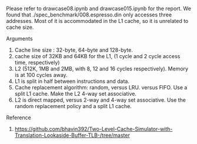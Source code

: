 


 
Please refer to drawcase08.ipynb and drawcase015.ipynb for the report. We found that ./spec_benchmark/008.espresso.din only accesses three addresses. Most of it is accommodated in the L1 cache, so it is unrelated to cache size.


Arguments

1. Cache line size :  32-byte, 64-byte and 128-byte.
2. cache size of 32KB and 64KB for the L1, (1 cycle and 2 cycle access time, respectively)
3. L2 (512K, 1MB and 2MB, with 8, 12 and 16 cycles respectively). Memory is at 100 cycles away.
4. L1 is split in half between instructions and data.
5. Cache replacement algorithm: random, versus LRU. versus FIFO. Use a split L1 cache. Make the L2 4-way set associative.
6. L2 is direct mapped, versus 2-way and 4-way set associative. Use the random replacement policy and a split L1 cache.

Reference

1. https://github.com/bhavin392/Two-Level-Cache-Simulator-with-Translation-Lookaside-Buffer-TLB-/tree/master


